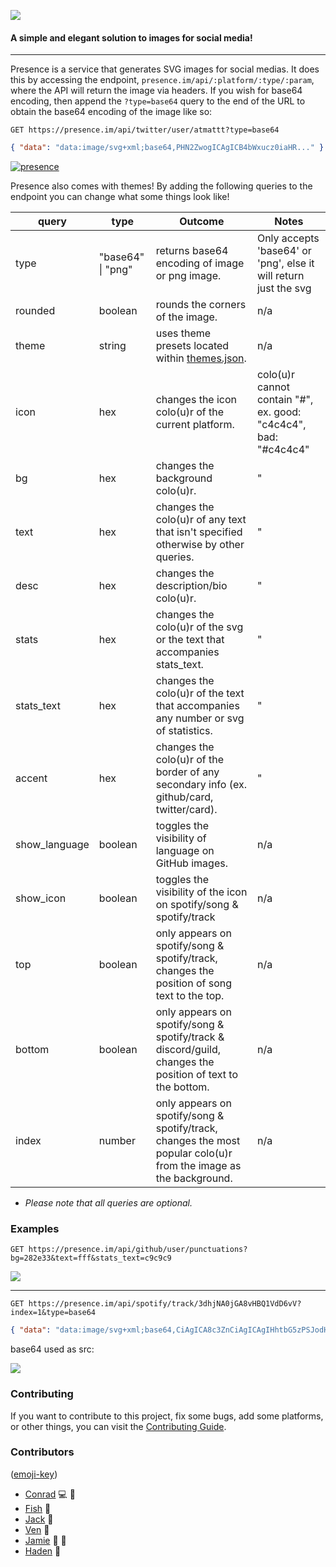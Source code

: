 ![](public/alt.svg)

#### A simple and elegant solution to images for social media!

---

Presence is a service that generates SVG images for social medias. It does this by accessing the endpoint, `presence.im/api/:platform/:type/:param`, where the API will return the image via headers. If you wish for base64 encoding, then append the `?type=base64` query to the end of the URL to obtain the base64 encoding of the image like so:

`GET https://presence.im/api/twitter/user/atmattt?type=base64`

```json
{ "data": "data:image/svg+xml;base64,PHN2ZwogICAgICB4bWxucz0iaHR..." }
```

[![presence](https://presence.im/api/twitter/user/atmattt)](https://twitter.com/atmattt)

Presence also comes with themes! By adding the following queries to the endpoint you can change what some things look like!

| query         | type              | Outcome                                                                                                           | Notes                                                            |
| ------------- | ----------------- | ----------------------------------------------------------------------------------------------------------------- | ---------------------------------------------------------------- |
| type          | "base64" \| "png" | returns base64 encoding of image or png image.                                                                    | Only accepts 'base64' or 'png', else it will return just the svg |
| rounded       | boolean           | rounds the corners of the image.                                                                                  | n/a                                                              |
| theme         | string            | uses theme presets located within [themes.json](./themes.json).                                                  | n/a                                                              |
| icon          | hex               | changes the icon colo(u)r of the current platform.                                                                | colo(u)r cannot contain "#", ex. good: "c4c4c4", bad: "#c4c4c4"  |
| bg            | hex               | changes the background colo(u)r.                                                                                  | "                                                                |
| text          | hex               | changes the colo(u)r of any text that isn't specified otherwise by other queries.                                 | "                                                                |
| desc          | hex               | changes the description/bio colo(u)r.                                                                             | "                                                                |
| stats         | hex               | changes the colo(u)r of the svg or the text that accompanies stats_text.                                          | "                                                                |
| stats_text    | hex               | changes the colo(u)r of the text that accompanies any number or svg of statistics.                                | "                                                                |
| accent        | hex               | changes the colo(u)r of the border of any secondary info (ex. github/card, twitter/card).                         | "                                                                |
| show_language | boolean           | toggles the visibility of language on GitHub images.                                                              | n/a                                                              |
| show_icon     | boolean           | toggles the visibility of the icon on spotify/song & spotify/track                                                | n/a                                                              |
| top           | boolean           | only appears on spotify/song & spotify/track, changes the position of song text to the top.                       | n/a                                                              |
| bottom        | boolean           | only appears on spotify/song & spotify/track & discord/guild, changes the position of text to the bottom.         | n/a                                                              |
| index         | number            | only appears on spotify/song & spotify/track, changes the most popular colo(u)r from the image as the background. | n/a                                                              |

- _Please note that all queries are optional._

### Examples

`GET https://presence.im/api/github/user/punctuations?bg=282e33&text=fff&stats_text=c9c9c9`

![](https://presence.im/api/github/user/punctuations?bg=282e33&text=fff&stats_text=c9c9c9)

---

`GET https://presence.im/api/spotify/track/3dhjNA0jGA8vHBQ1VdD6vV?index=1&type=base64`

```json
{ "data": "data:image/svg+xml;base64,CiAgICA8c3ZnCiAgICAgIHhtbG5zPSJodHR..." }
```

base64 used as src:

![](https://presence.im/api/spotify/track/3dhjNA0jGA8vHBQ1VdD6vV?index=1)

### Contributing

If you want to contribute to this project, fix some bugs, add some platforms, or other things, you can visit the [Contributing Guide](./CONTRIBUTING.md).

### Contributors

([emoji-key](https://allcontributors.org/docs/en/emoji-key))

- [Conrad](https://github.com/cnrad) 💻 🤔
- [Fish](https://github.com/rpxs) 🤔
- [Jack](https://github.com/jacc) 🤔
- [Ven](https://github.com/ven) 🤔
- [Jamie](https://twitter.com/jamiepine) 🎨 📓
- [Haden](https://github.com/hadenpf) 🎨
